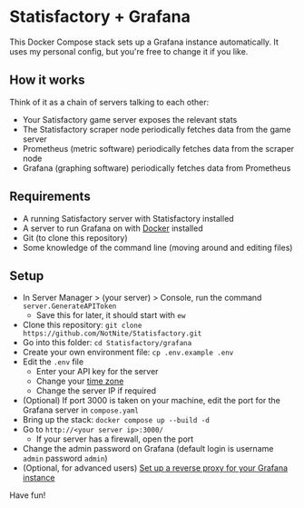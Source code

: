 # Statisfactory + Grafana

This Docker Compose stack sets up a Grafana instance automatically. It uses my personal config, but you're free to change it if you like.

## How it works

Think of it as a chain of servers talking to each other:

- Your Satisfactory game server exposes the relevant stats
- The Statisfactory scraper node periodically fetches data from the game server
- Prometheus (metric software) periodically fetches data from the scraper node
- Grafana (graphing software) periodically fetches data from Prometheus

## Requirements

- A running Satisfactory server with Statisfactory installed
- A server to run Grafana on with [Docker](https://docs.docker.com/engine/install) installed
- Git (to clone this repository)
- Some knowledge of the command line (moving around and editing files)

## Setup

- In Server Manager > (your server) > Console, run the command `server.GenerateAPIToken`
  - Save this for later, it should start with `ew`
- Clone this repository: `git clone https://github.com/NotNite/Statisfactory.git`
- Go into this folder: `cd Statisfactory/grafana`
- Create your own environment file: `cp .env.example .env`
- Edit the `.env` file
  - Enter your API key for the server
  - Change your [time zone](https://en.wikipedia.org/wiki/List_of_tz_database_time_zones)
  - Change the server IP if required
- (Optional) If port 3000 is taken on your machine, edit the port for the Grafana server in `compose.yaml`
- Bring up the stack: `docker compose up --build -d`
- Go to `http://<your server ip>:3000/`
  - If your server has a firewall, open the port
- Change the admin password on Grafana (default login is username `admin` password `admin`)
- (Optional, for advanced users) [Set up a reverse proxy for your Grafana instance](https://grafana.com/tutorials/run-grafana-behind-a-proxy/)

Have fun!
